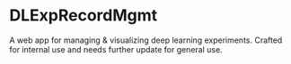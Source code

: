 # DLExpRecordMgmt
A web app for managing &amp; visualizing deep learning experiments. Crafted for internal use and needs further update for general use.